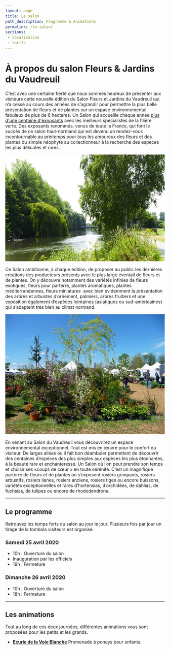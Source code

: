 ```yaml
---
layout: page
title: Le salon
path_description: Programme & Animations
permalink: /le-salon/
sections: 
 - localisation
 - tarifs
---
```



# À propos du salon Fleurs&nbsp;&&nbsp;Jardins du Vaudreuil

C’est avec une certaine fierté que nous sommes heureux de présenter aux visiteurs cette nouvelle édition du Salon Fleurs et Jardins du Vaudreuil qui n’a cessé au cours des années de s’agrandir pour permettre la plus belle présentation de fleurs et de plantes sur un espace environnemental fabuleux de plus de 6 hectares. Un Salon qui accueille chaque année [plus d'une centaine d'exposants](/exposants) avec les meilleurs spécialistes de la filière verte. Des exposants renommés, venus de toute la France, qui font le succès de ce salon haut-normand qui est devenu un rendez-vous incontournable au printemps pour tous les amoureux des fleurs et des plantes du simple néophyte au collectionneur à la recherche des espèces les plus délicates et rares. 

![Vue du salon dans un espace environnemental exceptionnel](/assets/medias/vue-du-salon.jpg)

Ce Salon ambitionne, à chaque édition, de proposer au public les dernières créations des producteurs présents avec le plus large éventail de fleurs et de plantes. On y découvre notamment des variétés infinies de fleurs exotiques, fleurs pour parterre, plantes aromatiques, plantes méditerranéennes, fleurs miniatures  avec bien évidemment la présentation des arbres et arbustes d’ornement, palmiers, arbres fruitiers et une exposition également d’espèces lointaines (asiatiques ou sud-américaines) qui s’adaptent très bien au climat normand.

![Vue du salon et de ses allées](/assets/medias/vue-du-salon-3.jpg)

En venant au Salon du Vaudreuil vous découvrirez un espace environnemental exceptionnel. Tout est mis en œuvre pour le confort du visiteur. De larges allées où il fait bon déambuler permettent de découvrir des centaines d’espèces des plus simples aux espèces les plus étonnantes, à la beauté rare et enchanteresse. Un Salon où l’on peut prendre son temps et choisir  ses «coups de cœur » en toute sérénité. C’est un magnifique parterre de fleurs et de plantes où s’exposent rosiers grimpants, rosiers arbustifs, rosiers lianes, rosiers anciens, rosiers tiges ou encore buissons, variétés exceptionnelles et rares d’hortensias, d’orchidées, de dahlias,  de fuchsias, de tulipes ou encore de rhododendrons.

---

## Le programme
Retrouvez les temps forts du salon au jour le jour. Plusieurs fois par jour un tirage de la tombola visiteurs est organisé.

### Samedi 25 avril 2020
- 10h : Ouverture du salon
- Inauguration par les officiels
- 19h : Fermeture

### Dimanche 26 avril 2020
- 10h : Ouverture du salon
- 18h : Fermeture

---

## Les animations
Tout au long de ces deux journées, différentes animations vous sont proposées pour les petits et les grands.
- **[Ecurie de la Voie Blanche](http://www.ecurie-voie-blanche.fr/)** Promenade à poneys pour enfants.
